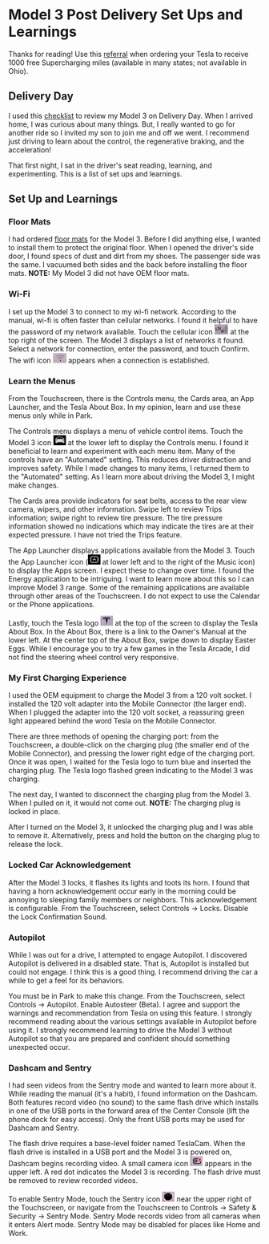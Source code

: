 # Model 3 Post Delivery Set Ups and Learnings
Thanks for reading!  Use this [referral](https://ts.la/josephe14597) when ordering your Tesla to receive 1000 free Supercharging miles (available in many states; not available in Ohio).

## Delivery Day
I used this [checklist](https://github.com/mykeln/teslaprep) to review my Model 3 on Delivery Day.  When I arrived home, I was curious about many things.  But, I really wanted to go for another ride so I invited my son to join me and off we went.  I recommend just driving to learn about the control, the regenerative braking, and the acceleration!

That first night, I sat in the driver's seat reading, learning, and experimenting.  This is a list of set ups and learnings.

## Set Up and Learnings
### Floor Mats
I had ordered [floor mats](https://www.taptes.com/products/taptes-3d-all-weather-floor-mats-for-tesla-model-3) for the Model 3.  Before I did anything else, I wanted to install them to protect the original floor.  When I opened the driver's side door, I found specs of dust and dirt from my shoes.  The passenger side was the same.  I vacuumed both sides and the back before installing the floor mats.  **NOTE:** My Model 3 did not have OEM floor mats.

### Wi-Fi
I set up the Model 3 to connect to my wi-fi network.  According to the manual, wi-fi is often faster than cellular networks.  I found it helpful to have the password of my network available.
Touch the cellular icon <img src="images/CellIcon.jpg" width="27" height="20"> at the top right of the screen.  The Model 3 displays a list of networks it found.  Select a network for connection, enter the password, and touch Confirm.  The wifi icon <img src="images/WifiIcon.jpg" width="27" height="20"> appears when a connection is established.

### Learn the Menus
From the Touchscreen, there is the Controls menu, the Cards area, an App Launcher, and the Tesla About Box.  In my opinion, learn and use these menus only while in Park.

The Controls menu displays a menu of vehicle control items.  Touch the Model 3 icon <img src="images/ControlsMenu.jpg" width="25" height="20"> at the lower left to display the Controls menu.  I found it beneficial to learn and experiment with each menu item.  Many of the controls have an "Automated" setting.  This reduces driver distraction and improves safety.  While I made changes to many items, I returned them to the "Automated" setting.  As I learn more about driving the Model 3, I might make changes. 

The Cards area provide indicators for seat belts, access to the rear view camera, wipers, and other information.  Swipe left to review Trips information; swipe right to review tire pressure.  The tire pressure information showed no indications which may indicate the tires are at their expected pressure.  I have not tried the Trips feature.

The App Launcher displays applications available from the Model 3.  Touch the App Launcher icon (<img src="images/AppLauncherMenu.jpg" width="25" height="20"> at lower left and to the right of the Music icon) to display the Apps screen.  I expect these to change over time.  I found the Energy application to be intriguing.  I want to learn more about this so I can improve Model 3 range.  Some of the remaining applications are available through other areas of the Touchscreen.  I do not expect to use the Calendar or the Phone applications.

Lastly, touch the Tesla logo <img src="images/TeslaAbout.jpg" width="25" height="20"> at the top of the screen to display the Tesla About Box.  In the About Box, there is a link to the Owner's Manual at the lower left.  At the center top of the About Box, swipe down to display Easter Eggs.  While I encourage you to try a few games in the Tesla Arcade, I did not find the steering wheel control very responsive.

### My First Charging Experience
I used the OEM equipment to charge the Model 3 from a 120 volt socket.  I installed the 120 volt adapter into the Mobile Connector (the larger end).  When I plugged the adapter into the 120 volt socket, a reassuring green light appeared behind the word Tesla on the Mobile Connector.

There are three methods of opening the charging port: from the Touchscreen, a double-click on the charging plug (the smaller end of the Mobile Connector), and pressing the lower right edge of the charging port.  Once it was open, I waited for the Tesla logo to turn blue and inserted the charging plug.  The Tesla logo flashed green indicating to the Model 3 was charging.

The next day, I wanted to disconnect the charging plug from the Model 3.  When I pulled on it, it would not come out.  **NOTE:** The charging plug is locked in place.

After I turned on the Model 3, it unlocked the charging plug and I was able to remove it.  Alternatively, press and hold the button on the charging plug to release the lock.

### Locked Car Acknowledgement
After the Model 3 locks, it flashes its lights and toots its horn.  I found that having a horn acknowledgement occur early in the morning could be annoying to sleeping family members or neighbors.  This acknowledgement is configurable.  From the Touchscreen, select Controls -> Locks.  Disable the Lock Confirmation Sound.

### Autopilot
While I was out for a drive, I attempted to engage Autopilot.  I discovered Autopilot is delivered in a disabled state.  That is, Autopilot is installed but could not engage.  I think this is a good thing.  I recommend driving the car a while to get a feel for its behaviors.

You must be in Park to make this change.  From the Touchscreen, select Controls -> Autopilot.  Enable Autosteer (Beta).  I agree and support the warnings and recommendation from Tesla on using this feature.  I strongly recommend reading about the various settings available in Autopilot before using it.  I strongly recommend learning to drive the Model 3 without Autopilot so that you are prepared and confident should something unexpected occur.

### Dashcam and Sentry
I had seen videos from the Sentry mode and wanted to learn more about it.  While reading the manual (it's a habit), I found information on the Dashcam.  Both features record video (no sound) to the same flash drive which installs in one of the USB ports in the forward area of the Center Console (lift the phone dock for easy access).  Only the front USB ports may be used for Dashcam and Sentry.

The flash drive requires a base-level folder named TeslaCam.  When the flash drive is installed in a USB port and the Model 3 is powered on, Dashcam begins recording video.  A small camera icon <img src="images/DashCam.jpg" width="25" height="20"> appears in the upper left.  A red dot indicates the Model 3 is recording.  The flash drive must be removed to review recorded videos.

To enable Sentry Mode, touch the Sentry icon <img src="images/Sentry.jpg" width="25" height="20"> near the upper right of the Touchscreen, or navigate from the Touchscreen to Controls -> Safety & Security -> Sentry Mode.  Sentry Mode records video from all cameras when it enters Alert mode.  Sentry Mode may be disabled for places like Home and Work.
